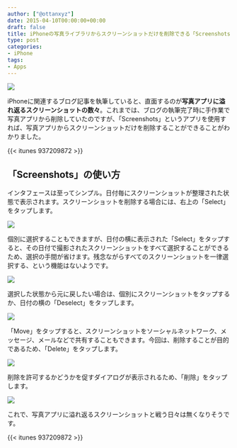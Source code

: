 ```yaml
---
author: ["@ottanxyz"]
date: 2015-04-10T00:00:00+00:00
draft: false
title: iPhoneの写真ライブラリからスクリーンショットだけを削除できる「Screenshots」
type: post
categories:
- iPhone
tags:
- Apps
---
```


![](150410-5527bbb9ebc56.jpg)






iPhoneに関連するブログ記事を執筆していると、直面するのが**写真アプリに溢れ返るスクリーンショットの数々**。これまでは、ブログの執筆完了時に手作業で写真アプリから削除していたのですが、「Screenshots」というアプリを使用すれば、写真アプリからスクリーンショットだけを削除することができることがわかりました。



{{< itunes 937209872 >}}



## 「Screenshots」の使い方





インタフェースは至ってシンプル。日付毎にスクリーンショットが整理された状態で表示されます。スクリーンショットを削除する場合には、右上の「Select」をタップします。





![](150410-5527bbbb2dd4a.png)






個別に選択することもできますが、日付の横に表示された「Select」をタップすると、その日付で撮影されたスクリーンショットをすべて選択することができるため、選択の手間が省けます。残念ながらすべてのスクリーンショットを一律選択する、という機能はないようです。





![](150410-5527bbc9ec106.png)






選択した状態から元に戻したい場合は、個別にスクリーンショットをタップするか、日付の横の「Deselect」をタップします。





![](150410-5527bbbec4b88.png)






「Move」をタップすると、スクリーンショットをソーシャルネットワーク、メッセージ、メールなどで共有することもできます。今回は、削除することが目的であるため、「Delete」をタップします。





![](150410-5527bbc240b0a.png)






削除を許可するかどうかを促すダイアログが表示されるため、「削除」をタップします。





![](150410-5527bbc5e3812.png)






これで、写真アプリに溢れ返るスクリーンショットと戦う日々は無くなりそうです。



{{< itunes 937209872 >}}
